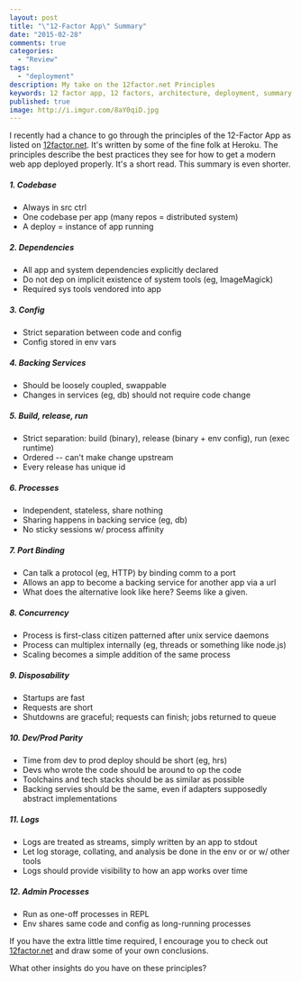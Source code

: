 ```yaml
---
layout: post
title: "\"12-Factor App\" Summary"
date: "2015-02-28"
comments: true
categories:
  - "Review"
tags:
  - "deployment"
description: My take on the 12factor.net Principles
keywords: 12 factor app, 12 factors, architecture, deployment, summary
published: true
image: http://i.imgur.com/8aY0qiD.jpg
---
```


I recently had a chance to go through the principles of the 12-Factor App as listed on [12factor.net](http://12factor.net/).  It's written by some of the fine folk at Heroku.  The principles describe the best practices they see for how to get a modern web app deployed properly.  It's a short read.  This summary is even shorter.

<!--more-->

##### 1. Codebase

- Always in src ctrl
- One codebase per app (many repos = distributed system)
- A deploy = instance of app running

##### 2. Dependencies

- All app and system dependencies explicitly declared
- Do not dep on implicit existence of system tools (eg, ImageMagick)
- Required sys tools vendored into app

##### 3. Config

- Strict separation between code and config
- Config stored in env vars

##### 4. Backing Services

- Should be loosely coupled, swappable
- Changes in services (eg, db) should not require code change

##### 5. Build, release, run

- Strict separation: build (binary), release (binary + env config), run (exec runtime)
- Ordered -- can't make change upstream
- Every release has unique id

##### 6. Processes

- Independent, stateless, share nothing
- Sharing happens in backing service (eg, db)
- No sticky sessions w/ process affinity

##### 7. Port Binding

- Can talk a protocol (eg, HTTP) by binding comm to a port
- Allows an app to become a backing service for another app via a url
- What does the alternative look like here?  Seems like a given.

##### 8. Concurrency

- Process is first-class citizen patterned after unix service daemons
- Process can multiplex internally (eg, threads or something like node.js)
- Scaling becomes a simple addition of the same process

##### 9. Disposability

- Startups are fast
- Requests are short
- Shutdowns are graceful; requests can finish; jobs returned to queue

##### 10. Dev/Prod Parity

- Time from dev to prod deploy should be short (eg, hrs)
- Devs who wrote the code should be around to op the code
- Toolchains and tech stacks should be as similar as possible
- Backing servies should be the same, even if adapters supposedly abstract implementations

##### 11. Logs

- Logs are treated as streams, simply written by an app to stdout
- Let log storage, collating, and analysis be done in the env or or w/ other tools
- Logs should provide visibility to how an app works over time

##### 12. Admin Processes

- Run as one-off processes in REPL
- Env shares same code and config as long-running processes

If you have the extra little time required, I encourage you to check out [12factor.net](http://12factor.net/) and draw some of your own conclusions.

What other insights do you have on these principles?




